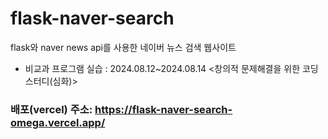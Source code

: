 # flask-naver-search
flask와 naver news api를 사용한 네이버 뉴스 검색 웹사이트

- 비교과 프로그램 실습
: 2024.08.12~2024.08.14 <창의적 문제해결을 위한 코딩스터디(심화)>

### 배포(vercel) 주소: https://flask-naver-search-omega.vercel.app/


